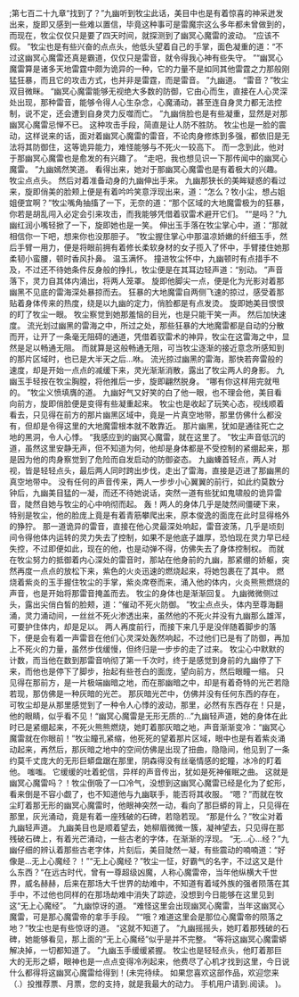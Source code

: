 ;第七百二十九章“找到了？”九幽听到牧尘此话，美目中也是有着惊喜的神采迸发出来，旋即又感到一些难以置信，毕竟这种事可是雷魔宗这么多年都未曾做到的，而现在，牧尘仅仅只是要了四天时间，就探测到了幽冥心魔雷的波动。
“应该不假。
”牧尘也是有些兴奋的点点头，他低头望着自己的手掌，面色凝重的道：“不过这幽冥心魔雷还真是霸道，仅仅只是雷音，就令得我心神有些失守。
”“幽冥心魔雷算是诸多天地雷霆中颇为诡异的一种，它的力量不是如同其他雷霆之力那般刚猛狂暴，而且它的攻击方式，也并非是雷霆，而是雷音。
”九幽道。
“雷音？”牧尘双目微眯。
“幽冥心魔雷能够无视绝大多数的防御，它由心而生，直接在人心灵深处出现，那种雷音，能够令得人心生杂念，心魔涌动，甚至连自身灵力都无法控制，说不定，还会遭到自身灵力反噬而亡。
”九幽俏脸也是有些凝重，显然是对那幽冥心魔雷忌惮不已。
这种攻击手段，简直是让人防不胜防。
牧尘也是一脸的震动，这样说来的话，面对着幽冥心魔雷的雷音，不论肉身修炼到多强，都依旧是无法将其防御住，这等诡异能力，难怪能够与不死火一较高下。
而一念到此，他对于那幽冥心魔雷也是愈发的有兴趣了。
“走吧，我也想见识一下那传闻中的幽冥心魔雷。
”九幽嫣然笑道。
看得出来，她对于那幽冥心魔雷也是有着极大的兴趣。
牧尘点点头。
然后对着准备动身的九幽伸出手来。
九幽那狭长的美眸疑惑的看过来，旋即俏美的脸颊上便是有着吟吟笑意浮现出来，道：“怎么？牧小尘，想占姐姐便宜啊？”牧尘嘴角抽搐了一下，无奈的道：“那个区域的大地魔雷极为的狂暴，你若是胡乱闯入必定会引来攻击，而我能够凭借着驭雷术避开它们。
”“是吗？”九幽红润小嘴轻掀了一下，旋即她也是一笑。
伸出玉手落在牧尘掌心中，道：“那就相信你一下吧，想来你也没那胆子。
”牧尘握住掌心中那温凉娇嫩的纤细玉手，然后手臂一用力，便是将眼前拥有着修长柔软身材的女子揽入了怀中，手臂搂住她那柔韧小蛮腰，顿时香风扑鼻。
温玉满怀。
撞进牧尘怀中，九幽顿时有点措手不及，不过还不待她条件反身般的挣扎，牧尘便是在其耳边轻声道：“别动。
”声音落下，灵力自其体内涌出，将两人笼罩。
旋即他脚尖一点，便是化为光影对着那幽黑不见底的雷海深处暴掠而去。
狂暴的大地魔雷自两侧飞速的掠过，感受着那贴着身体传来的热度，绕是以九幽的定力，俏脸都是有点发烫。
旋即她美目恨恨的盯了牧尘一眼。
牧尘察觉到她那羞恼的目光，也是只能干笑一声。
然后加快速度。
流光划过幽黑的雷海之中，所过之处，那些狂暴的大地魔雷都是自动的分散而开，让开了一条毫无阻碍的通道，凭借着驭雷术的神异，牧尘在这雷海之中，显然是足以畅通无阻。
而就算是这般畅通无阻，可当牧尘逐渐的接近意念所感知到的那片区域时，也已是大半天之后…咻。
流光掠过幽黑的雷海，那快若奔雷般的速度，却是开始一点点的减缓下来，灵光渐渐消散，露出了牧尘两人的身影。
九幽玉手轻按在牧尘胸膛，将他推后一步，旋即翩然脱身。
“哪有你这样用完就甩的。
”牧尘义愤填膺的道。
九幽好气又好笑的白了他一眼，也不理会他，美目看向前方，旋即俏脸便是变得有些凝重起来。
牧尘也是收起了玩笑心态，视线顺着看去，只见得在前方的那片幽黑区域中，竟是一片真空地带，那里仿佛什么都没有，但却是令得这里的大地魔雷根本就不敢靠近。
那片幽黑，犹如是通往死亡之地的黑洞，令人心悸。
“我感应到的幽冥心魔雷，就在这里了。
”牧尘声音低沉的道，虽然这里安静无声，但不知道为何，他却是身体都是不受控制的紧绷起来，那是因为他的肉身察觉到了危险而自发启动的防御姿态。
九幽螓首轻点，两人对视，皆是轻轻点头，最后两人同时跨出步伐，走出了雷海，直接是迈进了那幽黑的真空地带中。
没有任何的声音传来，两人一步步小心翼翼的前行，如此约莫数分钟后，九幽美目猛的一凝，而还不待她说话，突然一道有些犹如鬼啸般的诡异雷音，陡然自她与牧尘的心中响彻而起。
轰！两人的身体几乎是陡然间僵硬下来，特别是牧尘，他的脸庞上竟是有着青筋攀爬出来，原本俊逸的面庞在此时显得格外的狰狞。
那一道诡异的雷音，直接在他心灵最深处响起，雷音波荡，几乎是顷刻间令得他体内运转的灵力失去了控制，如果不是他底子雄厚，恐怕现在灵力早已经失控，不过即便如此，现在的他，也是动弹不得，仿佛失去了身体控制权。
而就在牧尘努力的抵御着内心深处的雷音时，那站在他身前的九幽，那紧绷的娇躯，突然再度一点点的放松下来，紫色的火炎迅速的燃烧起来，将她包裹在了其中。
燃烧着紫炎的玉手握住牧尘的手掌，紫炎席卷而来，涌入他的体内，火炎熊熊燃烧的声音，也是开始将那雷音掩盖而去。
牧尘的身体也是渐渐回复。
九幽微微侧过头，露出尖俏白皙的脸颊，道：“催动不死火防御。
”牧尘点点头，体内至尊海翻涌，灵力涌动间，一丝丝不死火渗透出来，虽然他的不死火并没有九幽那么雄浑，可要护住体内，却是足以。
两人再度前行，而接下来几乎是没伴随着脚步的落下，便是会有着一声雷音在他们心灵深处轰然响起，不过他们已是有了防御，再加上不死火的力量，虽然步伐缓慢，但终归是一步步的走了过来。
牧尘心中默默的计数，而当他在数到那雷音响彻了第一千次时，终于是感觉到身前的九幽停了下来，而他也是停下了脚步，抬起有些苍白的面庞，望向前方，然后眼瞳一缩。
只见得在那前方，是一片极端幽暗之地，而在那幽暗之中，却是有着奇特的光芒若隐若现，那仿佛是一种灰暗的光芒。
那灰暗光芒中，仿佛并没有任何东西的存在，可牧尘却是从那里感觉到了一种令人心悸的波动，那里，必然有东西存在！只是，他的眼睛，似乎看不见！“幽冥心魔雷是无形无质的…”九幽轻声道，她的身体在此时已是紧绷起来，不死火熊熊燃烧，她盯着那灰暗之地，声音渐渐变冷：“幽冥心魔雷就在你眼前！”牧尘瞳孔紧缩，他死死的望着那片区域，眼中也是有着紫炎涌动起来，再然后，那灰暗之地中的空间仿佛是出现了扭曲，隐隐间，他见到了一条约莫千丈庞大的无形巨蟒盘踞在那里，阴森得没有丝毫情感的蛇瞳，冰冷的盯着他。
嗤嗤。
它缓缓的吐着蛇信，异样的声音传出，犹如是死神催眠之曲。
这就是幽冥心魔雷吗？！牧尘倒吸了一口冷气，没想到这幽冥心魔雷已经是化为了蛇形，看来倒是不容小觑了，也不知道他与九幽联手，能否将其收服。
“嗯？”而就在牧尘盯着那无形的幽冥心魔雷时，他眼神突然一动，看向了那巨蟒的背上，只见得在那里，灰光涌动，竟是有着一座残破的石碑，若隐若现。
“那是什么？”牧尘对着九幽轻声道。
九幽美目也是顺着望去，她柳眉微微一簇，凝神望去，只见得在那残破石碑上，有着光芒涌动，一些古老的字体，在渐渐的浮现。
“无...心...经？”九幽仔细的辨认着那些古老字体，片刻后，美目陡然一凝，有些震动的喃喃道：“好像是…无上心魔经？！”“无上心魔经？”牧尘一怔，好霸气的名字，不过这又是什么东西？“在远古时代，曾有一尊超级凶魔，人称心魔雷帝，当年他纵横大千世界，威名赫赫，后来在那场大千世界的劫难中，不知道有着域外族的强者陨落在其手中，不过他也同样的在那场劫难中消失了踪迹，没想到今日能够在这里见到这“无上心魔经”。
”九幽惊讶的道。
“难怪这里会出现幽冥心魔雷，当年这幽冥心魔雷，可是那心魔雷帝的拿手手段。
”“哦？难道这里会是那位心魔雷帝的陨落之地？”牧尘也是有些惊讶的道。
“这就不知道了。
”九幽摇摇头，她盯着那残破的石碑，她能够看见，那上面的“无上心魔经”似乎是并不完整。
“等将这幽冥心魔雷蟒解决掉，一切都知道了。
”九幽玉手缓缓紧握。
牧尘也是轻轻点头，他盯着那巨大的无形之蟒，眼神也是一点点变得冷冽起来，他费尽了心机才找到这里，今日说什么都得将这幽冥心魔雷给得到！(未完待续。
如果您喜欢这部作品，欢迎您来（.）投推荐票、月票，您的支持，就是我最大的动力。
手机用户请到.阅读。
)。
